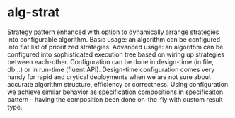 # alg-strat
Strategy pattern enhanced with option to dynamically arrange strategies into configurable algorithm. Basic usage: an algorithm can be configured into flat list of prioritized strategies. Advanced usage: an algorithm can be configured into sophisticated execution tree based on wiring up strategies between each-other. Configuration can be done in design-time (in file, db...) or in run-time (fluent API). Design-time configuration comes very handy for rapid and crytical deployments when we are not sure about accurate algorithm structure, efficiency or correctness. Using configuration we achieve similar behavior as specification compositions in specificaiton pattern - having the composition been done on-the-fly with custom result type.      
